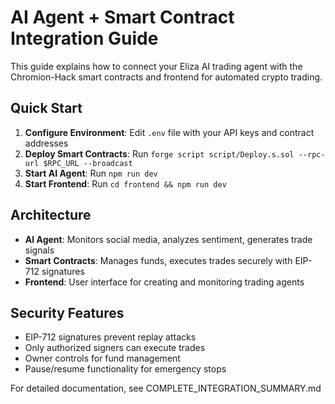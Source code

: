 # AI Agent + Smart Contract Integration Guide

This guide explains how to connect your Eliza AI trading agent with the Chromion-Hack smart contracts and frontend for automated crypto trading.

## Quick Start

1. **Configure Environment**: Edit `.env` file with your API keys and contract addresses
2. **Deploy Smart Contracts**: Run `forge script script/Deploy.s.sol --rpc-url $RPC_URL --broadcast`
3. **Start AI Agent**: Run `npm run dev`
4. **Start Frontend**: Run `cd frontend && npm run dev`

## Architecture

- **AI Agent**: Monitors social media, analyzes sentiment, generates trade signals
- **Smart Contracts**: Manages funds, executes trades securely with EIP-712 signatures
- **Frontend**: User interface for creating and monitoring trading agents

## Security Features

- EIP-712 signatures prevent replay attacks
- Only authorized signers can execute trades
- Owner controls for fund management
- Pause/resume functionality for emergency stops

For detailed documentation, see COMPLETE_INTEGRATION_SUMMARY.md
